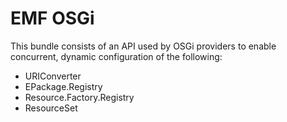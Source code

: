
# EMF OSGi

This bundle consists of an API used by OSGi providers to enable concurrent, dynamic configuration of the following:

* URIConverter
* EPackage.Registry
* Resource.Factory.Registry
* ResourceSet

